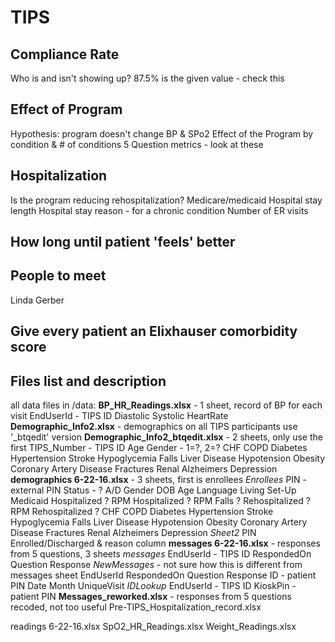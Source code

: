 # TIPS

## Compliance Rate ##
 Who is and isn't showing up?
 87.5% is the given value - check this

 ## Effect of Program ##
 Hypothesis: program doesn't change BP & SPo2
 Effect of the Program by condition & # of conditions
 5 Question metrics - look at these

 ## Hospitalization ##
 Is the program reducing rehospitalization?
 Medicare/medicaid
 Hospital stay length
 Hospital stay reason - for a chronic condition
 Number of ER visits

 ## How long until patient 'feels' better #

 ## People to meet ##
 Linda Gerber

 ## Give every patient an Elixhauser comorbidity score ##

## Files list and description ##
all data files in /data:
**BP_HR_Readings.xlsx** - 1 sheet, record of BP for each visit
	EndUserId - TIPS ID
	Diastolic
	Systolic
	HeartRate
**Demographic_Info2.xlsx** - demographics on all TIPS participants use '_btqedit' version
**Demographic_Info2_btqedit.xlsx** - 2 sheets, only use the first
	TIPS_Number - TIPS ID
	Age
	Gender - 1=?, 2=?
	CHF
	COPD
	Diabetes
	Hypertension
	Stroke
	Hypoglycemia
	Falls
	Liver Disease
	Hypotension
	Obesity
	Coronary Artery Disease
	Fractures
	Renal
	Alzheimers
	Depression
**demographics 6-22-16.xlsx** - 3 sheets, first is enrollees
  *Enrollees*
	PIN - external PIN
	Status - ? A/D
	Gender
	DOB
	Age
	Language
	Living Set-Up
	Medicaid
	Hospitalized ?
	RPM Hospitalized ?
	RPM Falls ?
	Rehospitalized ?
	RPM Rehospitalized ?
	CHF
	COPD
	Diabetes
	Hypertension
	Stroke
	Hypoglycemia
	Falls
	Liver Disease
	Hypotension
	Obesity
	Coronary Artery Disease
	Fractures
	Renal
	Alzheimers
	Depression
  *Sheet2*
  	PIN
  	Enrolled/Discharged & reason column
**messages 6-22-16.xlsx** - responses from 5 questions, 3 sheets
  *messages*
  	EndUserId - TIPS ID
  	RespondedOn
  	Question
  	Response
  *NewMessages* - not sure how this is different from messages sheet
    EndUserId
    RespondedOn
    Question
    Response
    ID - patient PIN
    Date
    Month
    UniqueVisit
  *IDLookup*
  	EndUserId - TIPS ID
  	KioskPin - patient PIN
**Messages_reworked.xlsx** - responses from 5 questions recoded, not too useful
Pre-TIPS_Hospitalization_record.xlsx

readings 6-22-16.xlsx
SpO2_HR_Readings.xlsx
Weight_Readings.xlsx